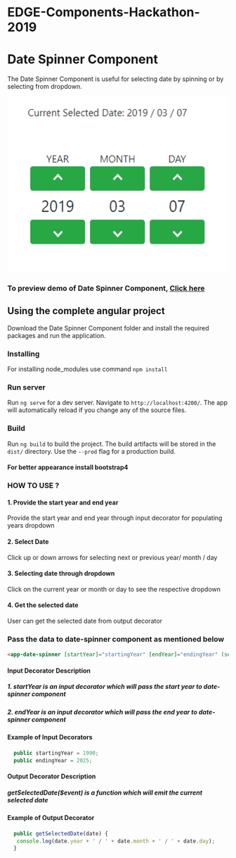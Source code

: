 # EDGE-Components-Hackathon-2019
# Date Spinner Component

The Date Spinner Component is useful for selecting date by spinning or by selecting from dropdown.

<p align="center">
  <img width="500" height="400" src="https://github.com/ERS-HCL/EDGE-Components-Hackathon-2019/blob/ERSEDGE022019037/Image/date_spinner_preview_image.PNG">
</p>

### To preview demo of Date Spinner Component, [Click here](https://date-spinner-component.stackblitz.io/)

## Using the complete angular project
Download the Date Spinner Component folder and install the required packages and run the application.

### Installing

For installing node_modules use command `npm install`

### Run server

Run `ng serve` for a dev server. Navigate to `http://localhost:4200/`. The app will automatically reload if you change any of the source files.

### Build

Run `ng build` to build the project. The build artifacts will be stored in the `dist/` directory. Use the `--prod` flag for a production build.

#### For better appearance install bootstrap4

### HOW TO USE ?

#### 1. Provide the start year and end year
Provide the start year and end year through input decorator for populating years dropdown

#### 2. Select Date
Click up or down arrows for selecting next or previous year/ month / day  

#### 3. Selecting date through dropdown
Click on the current year or month or day to see the respective dropdown

#### 4. Get the selected date
User can get the selected date from output decorator

### Pass the data to date-spinner component as mentioned below

```html
<app-date-spinner [startYear]="startingYear" [endYear]="endingYear" (selectedDate)="getSelectedDate($event)"></app-date-spinner>
```
#### Input Decorator Description

##### 1. startYear is an input decorator which will pass the start year to date-spinner component

##### 2. endYear is an input decorator which will pass the end year to date-spinner component

#### Example of Input Decorators
```typescript
  public startingYear = 1990;
  public endingYear = 2025;
```

#### Output Decorator Description

##### getSelectedDate($event) is a function which will emit the current selected date

#### Example of Output Decorator
```typescript
  public getSelectedDate(date) {
   console.log(date.year + ' / ' + date.month + ' / ' + date.day);
  }
```

